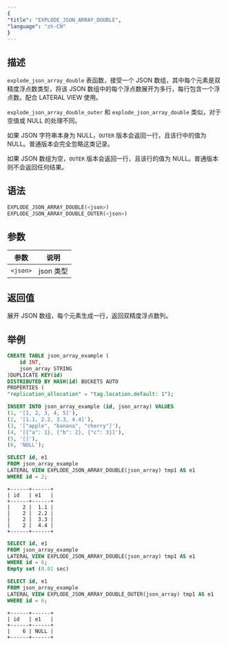```yaml
---
{
"title": "EXPLODE_JSON_ARRAY_DOUBLE",
"language": "zh-CN"
}
---
```


## 描述

`explode_json_array_double` 表函数，接受一个 JSON 数组，其中每个元素是双精度浮点数类型，将该 JSON 数组中的每个浮点数展开为多行，每行包含一个浮点数。配合 LATERAL VIEW 使用。

`explode_json_array_double_outer` 和 `explode_json_array_double` 类似，对于空值或 NULL 的处理不同。

如果 JSON 字符串本身为 NULL，`OUTER` 版本会返回一行，且该行中的值为 NULL。普通版本会完全忽略这类记录。

如果 JSON 数组为空，`OUTER` 版本会返回一行，且该行的值为 NULL。普通版本则不会返回任何结果。

## 语法

```sql
EXPLODE_JSON_ARRAY_DOUBLE(<json>)
EXPLODE_JSON_ARRAY_DOUBLE_OUTER(<json>)
```

## 参数

| 参数 | 说明 |
| -- | -- |
| `<json>` | json 类型 |

## 返回值

展开 JSON 数组，每个元素生成一行，返回双精度浮点数列。

## 举例

```sql
CREATE TABLE json_array_example (
    id INT,
    json_array STRING
)DUPLICATE KEY(id)
DISTRIBUTED BY HASH(id) BUCKETS AUTO
PROPERTIES (
"replication_allocation" = "tag.location.default: 1");
```

```sql
INSERT INTO json_array_example (id, json_array) VALUES
(1, '[1, 2, 3, 4, 5]'),
(2, '[1.1, 2.2, 3.3, 4.4]'),
(3, '["apple", "banana", "cherry"]'),
(4, '[{"a": 1}, {"b": 2}, {"c": 3}]'),
(5, '[]'),
(6, 'NULL');
```

```sql
SELECT id, e1
FROM json_array_example
LATERAL VIEW EXPLODE_JSON_ARRAY_DOUBLE(json_array) tmp1 AS e1
WHERE id = 2;
```

```text
+------+------+
| id   | e1   |
+------+------+
|    2 |  1.1 |
|    2 |  2.2 |
|    2 |  3.3 |
|    2 |  4.4 |
+------+------+
```

```sql
SELECT id, e1
FROM json_array_example
LATERAL VIEW EXPLODE_JSON_ARRAY_DOUBLE(json_array) tmp1 AS e1
WHERE id = 6;
Empty set (0.01 sec)
```

```sql
SELECT id, e1
FROM json_array_example
LATERAL VIEW EXPLODE_JSON_ARRAY_DOUBLE_OUTER(json_array) tmp1 AS e1
WHERE id = 6;
```

```text
+------+------+
| id   | e1   |
+------+------+
|    6 | NULL |
+------+------+
```